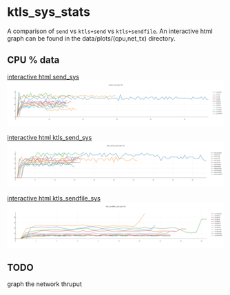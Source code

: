 # ktls_sys_stats

A comparison of `send` vs `ktls+send` vs `ktls+sendfile`. An interactive html graph can be found in the data/plots/(cpu,net_tx) directory.


## CPU % data
[interactive html send_sys](./data/plots/cpu/plotly_send_sys.html)
![send_sys](./data/plots/cpu/plotly_send_sys.png)

[interactive html ktls_send_sys](./data/plots/cpu/plotly_ktls_send_sys.html)
![ktls_send_sys](./data/plots/cpu/plotly_ktls_send_sys.png)

[interactive html ktls_sendfile_sys](./data/plots/cpu/plotly_ktls_sendfile_sys.html)
![ktls_sendfile_sys](./data/plots/cpu/plotly_ktls_sendfile_sys.png)

## TODO
graph the network thruput
